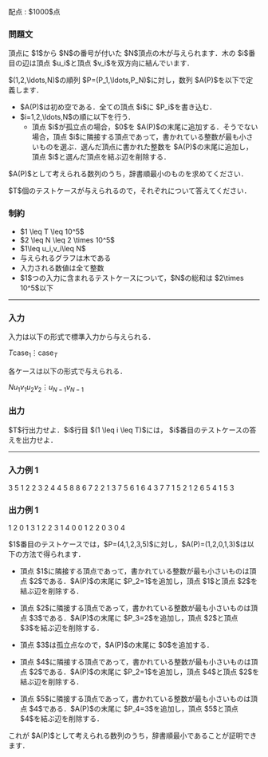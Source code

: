 
<div>

<span>

<span>

<p>
配点 : $1000$点
</p>

<div>

<section>

### **問題文**

<p>
頂点に $1$から $N$の番号が付いた $N$頂点の木が与えられます．木の $i$番目の辺は頂点 $u_i$と頂点 $v_i$を双方向に結んでいます．
</p>

<p>
$(1,2,\ldots,N)$の順列 $P=(P_1,\ldots,P_N)$に対し，数列 $A(P)$を以下で定義します．
</p>

<ul>

<li>
$A(P)$は初め空である．全ての頂点 $i$に $P_i$を書き込む．
</li>

<li>
$i=1,2,\ldots,N$の順に以下を行う．
<ul>

<li>
頂点 $i$が孤立点の場合，$0$を $A(P)$の末尾に追加する．そうでない場合，頂点 $i$に隣接する頂点であって，書かれている整数が最も小さいものを選ぶ．選んだ頂点に書かれた整数を $A(P)$の末尾に追加し，頂点 $i$と選んだ頂点を結ぶ辺を削除する．
</li>

</ul>

</li>

</ul>

<p>
$A(P)$として考えられる数列のうち，辞書順最小のものを求めてください．
</p>

<p>
$T$個のテストケースが与えられるので，それぞれについて答えてください．
</p>

</section>

</div>

<div>

<section>

### **制約**

<ul>

<li>
$1 \leq T \leq  10^5$
</li>

<li>
$2 \leq N \leq 2 \times 10^5$
</li>

<li>
$1\leq u_i,v_i\leq N$
</li>

<li>
与えられるグラフは木である
</li>

<li>
入力される数値は全て整数
</li>

<li>
$1$つの入力に含まれるテストケースについて，$N$の総和は $2\times 10^5$以下
</li>

</ul>

</section>

</div>

---

<div>

<div>

<section>

### **入力**

<p>
入力は以下の形式で標準入力から与えられる．
</p>

<div>

$T$$\mathrm{case}_1$$\vdots$$\mathrm{case}_T$
</div>

<p>
各ケースは以下の形式で与えられる．
</p>

<div>

$N$$u_1$$v_1$$u_2$$v_2$$\vdots$$u_{N-1}$$v_{N-1}$
</div>

</section>

</div>

<div>

<section>

### **出力**

<p>
$T$行出力せよ．$i$行目 $(1 \leq i \leq T)$には， $i$番目のテストケースの答えを出力せよ．
</p>

</section>

</div>

</div>

---

<div>

<section>

### **入力例 1**

<div>

3
5
1 2
2 3
2 4
4 5
8
8 6
7 2
2 1
3 7
5 6
1 6
4 3
7
7 1
5 2
1 2
6 5
4 1
5 3

</div>

</section>

</div>

<div>

<section>

### **出力例 1**

<div>

1 2 0 1 3
1 2 2 3 1 4 0 0
1 2 2 0 3 0 4

</div>

<p>
$1$番目のテストケースでは，$P=(4,1,2,3,5)$に対し，$A(P)=(1,2,0,1,3)$は以下の方法で得られます．
</p>

<ul>

<li>

<p>
頂点 $1$に隣接する頂点であって，書かれている整数が最も小さいものは頂点 $2$である．$A(P)$の末尾に $P_2=1$を追加し，頂点 $1$と頂点 $2$を結ぶ辺を削除する．
</p>

</li>

<li>

<p>
頂点 $2$に隣接する頂点であって，書かれている整数が最も小さいものは頂点 $3$である．$A(P)$の末尾に $P_3=2$を追加し，頂点 $2$と頂点 $3$を結ぶ辺を削除する．
</p>

</li>

<li>

<p>
頂点 $3$は孤立点なので，$A(P)$の末尾に $0$を追加する．
</p>

</li>

<li>

<p>
頂点 $4$に隣接する頂点であって，書かれている整数が最も小さいものは頂点 $2$である．$A(P)$の末尾に $P_2=1$を追加し，頂点 $4$と頂点 $2$を結ぶ辺を削除する．
</p>

</li>

<li>

<p>
頂点 $5$に隣接する頂点であって，書かれている整数が最も小さいものは頂点 $4$である．$A(P)$の末尾に $P_4=3$を追加し，頂点 $5$と頂点 $4$を結ぶ辺を削除する．
</p>

</li>

</ul>

<p>
これが $A(P)$として考えられる数列のうち，辞書順最小であることが証明できます．
</p>

</section>

</div>

</span>

</span>

</div>
